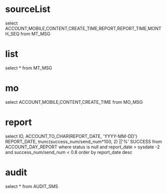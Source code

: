 sourceList
===
select ACCOUNT,MOBILE,CONTENT,CREATE_TIME,REPORT,REPORT_TIME,MONTH_SEQ from MT_MSG

list
===
select * from MT_MSG

mo
===
select ACCOUNT,MOBILE,CONTENT,CREATE_TIME from MO_MSG

report
===
select ID, ACCOUNT,TO_CHAR(REPORT_DATE, 'YYYY-MM-DD') REPORT_DATE, trunc(success_num/send_num*100, 2) ||'%' SUCCESS from ACCOUNT_DAY_REPORT where status is null and report_date > sysdate -2 and success_num/send_num < 0.8 order by report_date desc

audit
===
select * from AUDIT_SMS